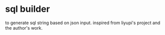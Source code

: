 # sql builder

to generate sql string based on json input. inspired from liyupi's project and the author's work.